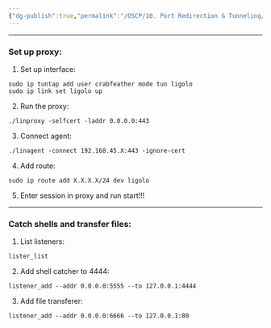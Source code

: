```yaml
---
{"dg-publish":true,"permalink":"/OSCP/10. Port Redirection & Tunneling/6. Ligolo-ng/"}
---
```


-----------
### Set up proxy:
1. Set up interface:
```
sudo ip tuntap add user crabfeather mode tun ligolo
sudo ip link set ligolo up
```
2. Run the proxy:
```
./linproxy -selfcert -laddr 0.0.0.0:443
```
3. Connect agent:
```
./linagent -connect 192.168.45.X:443 -ignore-cert
```
4. Add route:
```
sudo ip route add X.X.X.X/24 dev ligolo
```
5. Enter session in proxy and run start!!!

--------
### Catch shells and transfer files:
1. List listeners:
```
lister_list
```
2. Add shell catcher to 4444:
```
listener_add --addr 0.0.0.0:5555 --to 127.0.0.1:4444
```
3. Add file transferer:
```
listener_add --addr 0.0.0.0:6666 --to 127.0.0.1:80
```


